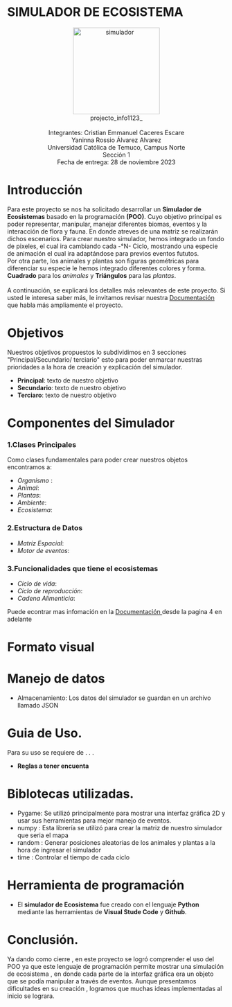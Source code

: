 # SIMULADOR DE ECOSISTEMA
<div align="center"> <img src="" alt="simulador" width="200"/></div>
<div align="center">
  projecto_info1123_<br>
  <br>
  Integrantes:  Cristian Emmanuel Caceres Escare <br>
              Yaninna Rossio Álvarez Alvarez <br>
  Universidad Católica de Temuco, Campus Norte <br>
  Sección 1 <br>
  Fecha de entrega: 28 de noviembre 2023 <br>
</div>

# Introducción
Para este proyecto se nos ha solicitado desarrollar un **Simulador de Ecosistemas** basado en la programación **(POO)**. Cuyo objetivo principal es poder representar, manipular, manejar diferentes biomas, eventos y la interacción de flora y fauna. En donde atreves de una matriz se realizarán dichos escenarios. 
Para crear nuestro simulador, hemos integrado un fondo de pixeles, el cual ira cambiando cada -°N- Ciclo, mostrando una especie de animación el cual ira adaptándose para previos eventos fututos. <br>
Por otra parte, los animales y plantas son figuras geométricas para diferenciar su especie le hemos integrado diferentes colores y forma. **Cuadrado** para los *animales* y **Triángulos** para las *plantas*.<br>
<br>
A continuación, se explicará los detalles más relevantes de este proyecto. Si usted le interesa saber más, le invitamos revisar nuestra  <a href="https://uctcl-my.sharepoint.com/:w:/g/personal/yalvarez2023_alu_uct_cl/Ebri17ahXwlHtXVQ1aO0Q3ABOmlkQvSr4JIf7c2vadMIOw?e=vOftF1">Documentación</a> que habla más ampliamente el proyecto.

# Objetivos 
Nuestros objetivos propuestos lo subdividimos en 3 secciones "Principal/Secundario/ terciario" esto para poder enmarcar nuestras prioridades a la hora de creación y explicación del simulador. 
- **Principal**: texto de nuestro objetivo
- **Secundario**: texto de nuestro objetivo
- **Terciaro**: texto de nuestro objetivo

# Componentes del Simulador
### 1.Clases Principales
Como clases fundamentales para poder crear nuestros objetos encontramos a: 
   - *Organismo* :
   - *Animal*:
   - *Plantas*:
   - *Ambiente*:
   - *Ecosistema*:
### 2.Estructura de Datos
   - *Matriz Espacial*:
   - *Motor de eventos*:
### 3.Funcionalidades que tiene el ecosistemas
- *Ciclo de vida*:
- *Ciclo de reproducción*:
- *Cadena Alimenticia*:

Puede econtrar mas infomación en la <a href="https://uctcl-my.sharepoint.com/:w:/g/personal/yalvarez2023_alu_uct_cl/Ebri17ahXwlHtXVQ1aO0Q3ABOmlkQvSr4JIf7c2vadMIOw?e=vOftF1"> Documentación </a> desde la pagina 4 en adelante

# Formato visual


# Manejo de datos
- Almacenamiento: Los datos del simulador se guardan en un archivo llamado JSON
# Guia de Uso.
Para su uso se requiere de . . .
- **Reglas a tener encuenta**
  
# Biblotecas utilizadas.
- Pygame: Se utilizó principalmente para mostrar una interfaz gráfica 2D y usar sus herramientas para mejor manejo de eventos.
- numpy : Esta librería se utilizó para crear la matriz de nuestro simulador que seria el mapa
- random : Generar posiciones aleatorias de los animales y plantas a la hora de ingresar el simulador
- time : Controlar el tiempo de cada ciclo

# Herramienta de programación
- El **simulador de Ecosistema** fue creado con el lenguaje **Python** mediante las herramientas de **Visual Stude Code** y **Github**.

# Conclusión.
Ya dando como cierre , en este proyecto se logró comprender el uso del POO ya que este lenguaje de programación permite mostrar una simulación de ecosistema , en donde cada parte de la interfaz gráfica era un objeto que se podía manipular a través de eventos.
Aunque presentamos dificultades en su creación , logramos que muchas ideas implementadas al inicio se lograra.
